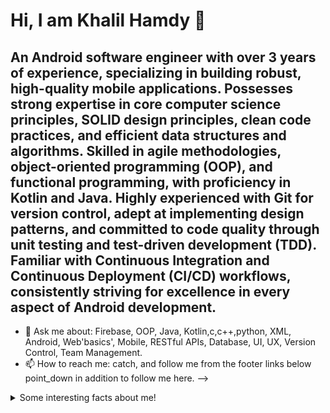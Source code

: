 # Hi, I am Khalil Hamdy 👋


## An Android software engineer with over 3 years of experience, specializing in building robust, high-quality mobile applications. Possesses strong expertise in core computer science principles, SOLID design principles, clean code practices, and efficient data structures and algorithms. Skilled in agile methodologies, object-oriented programming (OOP), and functional programming, with proficiency in Kotlin and Java. Highly experienced with Git for version control, adept at implementing design patterns, and committed to code quality through unit testing and test-driven development (TDD). Familiar with Continuous Integration and Continuous Deployment (CI/CD) workflows, consistently striving for excellence in every aspect of Android development.



- 💬 Ask me about: Firebase, OOP, Java, Kotlin,c,c++,python, XML, Android, Web'basics', Mobile, RESTful APIs, Database, UI, UX, Version Control, Team Management.
- 📫 How to reach me: catch, and follow me from the footer links below point_down in addition to follow me here.
-->

<details> 
  <summary>Some interesting facts about me!</summary>

    - In mean time, I solve problems.
  
    - While Coding, Listening Music and developing useful code.
  
    - Watchin Youtube, Reading Books, Action, Comics,Historical Fiction, Romance, History books.
  
    - Learning programming and getting knowledge about AI & ML.

</details>

<!--
**Khalil-Hamdy/Khalil-Hamdy** is a ✨ _special_ ✨ repository because its `README.md` (this file) appears on your GitHub profile.

Here are some ideas to get you started:

- 🔭 I’m currently am still studying at [AAST](https://aast.edu/ar/) In the field of computer science.
- 🌱 I’m currently learning and Developing Mobile Application with Firebase.
- 👯 I’m looking to collaborate on ...
- 🤔 I’m looking for help with ...
- 💬 Ask me about: Firebase, OOP, Java, Kotlin, XML, Android, Web, Mobile, RESTful APIs, Database, UI, UX, Cloud, Flutter,Version Control, Team Management.
- 📫 How to reach me: catch, and follow me from the footer links below point_down in addition to follow me here.
- 😄 Pronouns: ...
- ⚡ Fun fact: ...
-->
